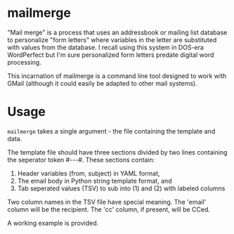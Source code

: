 # mailmerge

"Mail merge" is a process that uses an addressbook or mailing list
database to personalize "form letters" where variables in the letter
are substituted with values from the database.  I recall using this
system in DOS-era WordPerfect but I'm sure personalized form letters
predate digital word processing.

This incarnation of mailmerge is a command line tool designed to work
with GMail (although it could easily be adapted to other mail
systems).

# Usage

`mailmerge` takes a single argument - the file containing the template
and data.

The template file should have three sections divided by two lines
containing the seperator token #---#.  These sections contain:

  1. Header variables (from, subject) in YAML format,
  2. The email body in Python string template format, and
  3. Tab seperated values (TSV) to sub into (1) and (2) with labeled columns

Two column names in the TSV file have special meaning.  The 'email' column
will be the recipient.  The 'cc' column, if present, will be CCed.

A working example is provided.
